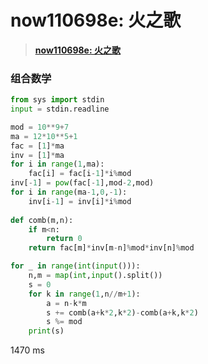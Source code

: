 # now110698e: 火之歌


> <u>**[now110698e: 火之歌](https://ac.nowcoder.com/acm/contest/110698/E)**</u>


### 组合数学


```python []
from sys import stdin
input = stdin.readline

mod = 10**9+7
ma = 12*10**5+1
fac = [1]*ma
inv = [1]*ma
for i in range(1,ma):
    fac[i] = fac[i-1]*i%mod
inv[-1] = pow(fac[-1],mod-2,mod)
for i in range(ma-1,0,-1):
    inv[i-1] = inv[i]*i%mod
    
def comb(m,n):
    if m<n:
        return 0
    return fac[m]*inv[m-n]%mod*inv[n]%mod

for _ in range(int(input())):
    n,m = map(int,input().split())
    s = 0
    for k in range(1,n//m+1):
        a = n-k*m
        s += comb(a+k*2,k*2)-comb(a+k,k*2)
        s %= mod
    print(s)
```
1470 ms


